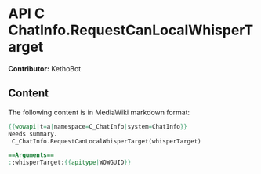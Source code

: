 # API C ChatInfo.RequestCanLocalWhisperTarget

**Contributor:** KethoBot

## Content

The following content is in MediaWiki markdown format:

```mediawiki
{{wowapi|t=a|namespace=C_ChatInfo|system=ChatInfo}}
Needs summary.
 C_ChatInfo.RequestCanLocalWhisperTarget(whisperTarget)

==Arguments==
:;whisperTarget:{{apitype|WOWGUID}}
```